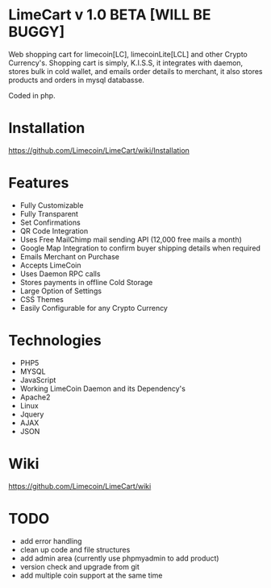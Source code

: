 LimeCart v 1.0
BETA [WILL BE BUGGY]
========

Web shopping cart for limecoin[LC], limecoinLite[LCL] and other Crypto Currency's.
Shopping cart is simply, K.I.S.S, it integrates with daemon, stores bulk in cold wallet,
and emails order details to merchant, it also stores products and orders in mysql databasse.

Coded in php.


Installation
============

https://github.com/Limecoin/LimeCart/wiki/Installation



Features
========

* Fully Customizable
* Fully Transparent
* Set Confirmations
* QR Code Integration
* Uses Free MailChimp mail sending API (12,000 free mails a month)
* Google Map Integration to confirm buyer shipping details when required
* Emails Merchant on Purchase
* Accepts LimeCoin
* Uses Daemon RPC calls
* Stores payments in offline Cold Storage
* Large Option of Settings
* CSS Themes
* Easily Configurable for any Crypto Currency



Technologies
============

* PHP5
* MYSQL
* JavaScript
* Working LimeCoin Daemon and its Dependency's
* Apache2
* Linux
* Jquery
* AJAX
* JSON



Wiki
====

https://github.com/Limecoin/LimeCart/wiki


TODO
====

* add error handling
* clean up code and file structures
* add admin area (currently use phpmyadmin to add product)
* version check and upgrade from git
* add multiple coin support at the same time
